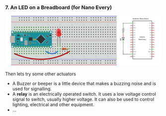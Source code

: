 ### 7. An LED on a Breadboard (for Nano Every)

![image](../../images/arduino/digitalOutEvery.png)


Then lets try some other actuators
- A Buzzer or beeper is a little device that makes a buzzing noise and is used for signalling.
- A **relay** is an electrically operated switch. It uses a low voltage control signal to switch, usually higher voltage. It can also be used to control lighting, electrical and other equipment.
- ...
